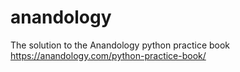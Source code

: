 # anandology
The solution to the Anandology python practice book
https://anandology.com/python-practice-book/
